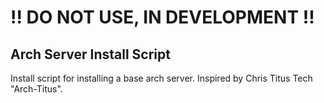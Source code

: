 # !! DO NOT USE, IN DEVELOPMENT !! 

## Arch Server Install Script
Install script for installing a base arch server. Inspired by Chris Titus Tech "Arch-Titus".
